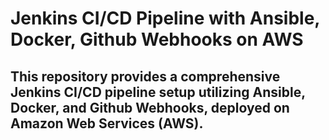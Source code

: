 <h1>Jenkins CI/CD Pipeline with Ansible, Docker, Github Webhooks on AWS</h1>

<h2>This repository provides a comprehensive Jenkins CI/CD pipeline setup utilizing Ansible, Docker, and Github Webhooks, deployed on Amazon Web Services (AWS).</h2>
